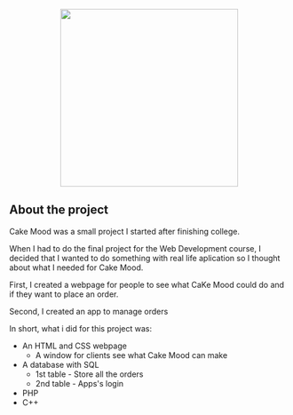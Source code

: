 <p align="center">
  <img width="320" height=auto src="https://github.com/claudiacalejo/Final-Project-for-IEFP-Web_Programming/blob/main/images/Cake%20mood%20lil%C3%A1s.png">
</p>

## About the project
Cake Mood was a small project I started after finishing college. 

When I had to do the final project for the Web Development course, I decided that I wanted to do something with real life aplication so I thought about what I needed for Cake Mood.

First, I created a webpage for people to see what CaKe Mood could do and if they want to place an order.

Second, I created an app to manage orders

In short, what i did for this project was:
- An HTML and CSS webpage
  - A window for clients see what Cake Mood can make
- A database with SQL
  - 1st table - Store all the orders
  - 2nd table - Apps's login
- PHP
- C++
